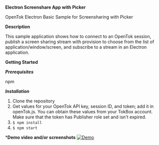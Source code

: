 **Electron Screenshare App with Picker**

OpenTok Electron Basic Sample for Screensharing with Picker

**Description**

This sample application shows how to connect to an OpenTok session, publish a screen sharing stream with provision to choose from the list of application/window/screen, and subscribe to a stream in an Electron application.

**Getting Started**

***Prerequisites***

npm

***Installation***

1.  Clone the repository
2.  Get values for your OpenTok API key, session ID, and token; add it in openTok.js. 
    You can obtain these values from your TokBox account. Make sure that the token has Publisher role set and isn't expired.
3. `$ npm install`
4. `$ npm start`


***Demo video and/or screenshots**
[![Demo](https://i.vimeocdn.com/video/1242674637_1280x720)](https://vimeo.com/606085335 "")



